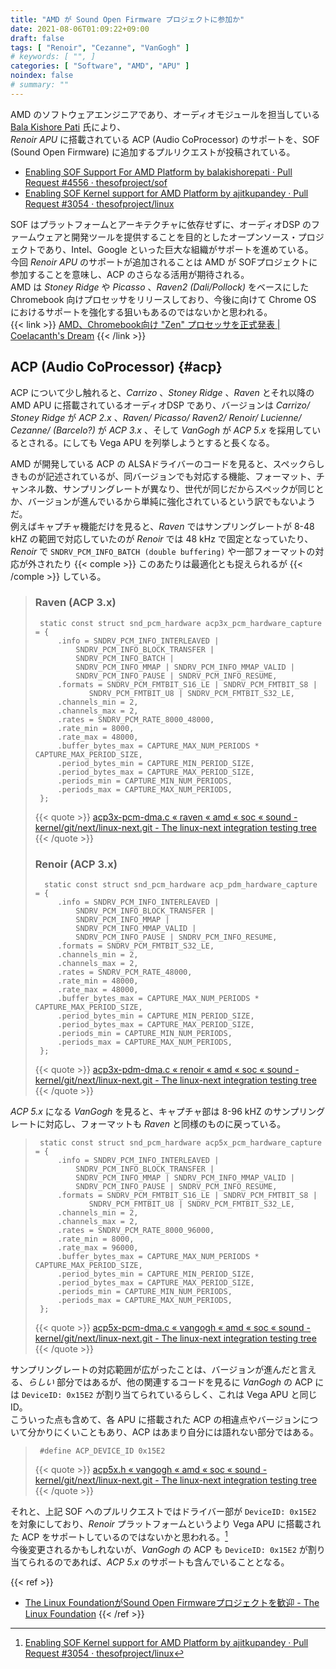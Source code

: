 ```yaml
---
title: "AMD が Sound Open Firmware プロジェクトに参加か"
date: 2021-08-06T01:09:22+09:00
draft: false
tags: [ "Renoir", "Cezanne", "VanGogh" ]
# keywords: [ "", ]
categories: [ "Software", "AMD", "APU" ]
noindex: false
# summary: ""
---
```


AMD のソフトウェアエンジニアであり、オーディオモジュールを担当している [Bala Kishore Pati](https://in.linkedin.com/in/bala-kishore-pati-578a7aa6/) 氏により、  
*Renoir APU* に搭載されている ACP (Audio CoProcessor) のサポートを、SOF (Sound Open Firmware) に追加するプルリクエストが投稿されている。  

 * [Enabling SOF Support For AMD Platform by balakishorepati · Pull Request #4556 · thesofproject/sof](https://github.com/thesofproject/sof/pull/4556)
  * [Enabling SOF Kernel support for AMD Platform by ajitkupandey · Pull Request #3054 · thesofproject/linux](https://github.com/thesofproject/linux/pull/3054)

SOF はプラットフォームとアーキテクチャに依存せずに、オーディオDSP のファームウェアと開発ツールを提供することを目的としたオープンソース・プロジェクトであり、Intel、Google といった巨大な組織がサポートを進めている。  
今回 *Renoir APU* のサポートが追加されることは AMD が SOFプロジェクトに参加することを意味し、ACP のさらなる活用が期待される。  
AMD は *Stoney Ridge* や *Picasso* 、*Raven2 (Dali/Pollock)* をベースにした Chromebook 向けプロセッサをリリースしており、今後に向けて Chrome OS におけるサポートを強化する狙いもあるのではないかと思われる。  
{{< link >}} [AMD、Chromebook向け "Zen" プロセッサを正式発表 | Coelacanth's Dream](/posts/2020/09/22/amd-chromebook-ryzen/) {{< /link >}}


## ACP (Audio CoProcessor) {#acp}

ACP について少し触れると、*Carrizo* 、*Stoney Ridge* 、*Raven* とそれ以降の AMD APU に搭載されているオーディオDSP であり、バージョンは *Carrizo/ Stoney Ridge* が *ACP 2.x* 、*Raven/ Picasso/ Raven2/ Renoir/ Lucienne/ Cezanne/ (Barcelo?)* が *ACP 3.x* 、そして *VanGogh* が *ACP 5.x* を採用しているとされる。にしても Vega APU を列挙しようとすると長くなる。  

AMD が開発している ACP の ALSAドライバーのコードを見ると、スペックらしきものが記述されているが、同バージョンでも対応する機能、フォーマット、チャンネル数、サンプリングレートが異なり、世代が同じだからスペックが同じとか、バージョンが進んでいるから単純に強化されているという訳でもないようだ。  
例えばキャプチャ機能だけを見ると、*Raven* ではサンプリングレートが 8-48 kHZ の範囲で対応していたのが *Renoir* では 48 kHz で固定となっていたり、*Renoir* で `SNDRV_PCM_INFO_BATCH (double buffering)` や一部フォーマットの対応が外されたり {{< comple >}} このあたりは最適化とも捉えられるが {{< /comple >}} している。  

 > ### Raven (ACP 3.x)
 > 		static const struct snd_pcm_hardware acp3x_pcm_hardware_capture = {
 > 			.info = SNDRV_PCM_INFO_INTERLEAVED |
 > 				SNDRV_PCM_INFO_BLOCK_TRANSFER |
 > 				SNDRV_PCM_INFO_BATCH |
 > 				SNDRV_PCM_INFO_MMAP | SNDRV_PCM_INFO_MMAP_VALID |
 > 				SNDRV_PCM_INFO_PAUSE | SNDRV_PCM_INFO_RESUME,
 > 			.formats = SNDRV_PCM_FMTBIT_S16_LE | SNDRV_PCM_FMTBIT_S8 |
 > 				   SNDRV_PCM_FMTBIT_U8 | SNDRV_PCM_FMTBIT_S32_LE,
 > 			.channels_min = 2,
 > 			.channels_max = 2,
 > 			.rates = SNDRV_PCM_RATE_8000_48000,
 > 			.rate_min = 8000,
 > 			.rate_max = 48000,
 > 			.buffer_bytes_max = CAPTURE_MAX_NUM_PERIODS * CAPTURE_MAX_PERIOD_SIZE,
 > 			.period_bytes_min = CAPTURE_MIN_PERIOD_SIZE,
 > 			.period_bytes_max = CAPTURE_MAX_PERIOD_SIZE,
 > 			.periods_min = CAPTURE_MIN_NUM_PERIODS,
 > 			.periods_max = CAPTURE_MAX_NUM_PERIODS,
 > 		};
 > {{< quote >}} [acp3x-pcm-dma.c « raven « amd « soc « sound - kernel/git/next/linux-next.git - The linux-next integration testing tree](https://git.kernel.org/pub/scm/linux/kernel/git/next/linux-next.git/tree/sound/soc/amd/raven/acp3x-pcm-dma.c?h=next-20210804&id=cab396d8b22c13b424d9ba66f626f036f802658c) {{< /quote >}}
 >
 > ### Renoir (ACP 3.x)
 > 		 static const struct snd_pcm_hardware acp_pdm_hardware_capture = {
 > 			.info = SNDRV_PCM_INFO_INTERLEAVED |
 > 				SNDRV_PCM_INFO_BLOCK_TRANSFER |
 > 				SNDRV_PCM_INFO_MMAP |
 > 				SNDRV_PCM_INFO_MMAP_VALID |
 > 				SNDRV_PCM_INFO_PAUSE | SNDRV_PCM_INFO_RESUME,
 > 			.formats = SNDRV_PCM_FMTBIT_S32_LE,
 > 			.channels_min = 2,
 > 			.channels_max = 2,
 > 			.rates = SNDRV_PCM_RATE_48000,
 > 			.rate_min = 48000,
 > 			.rate_max = 48000,
 > 			.buffer_bytes_max = CAPTURE_MAX_NUM_PERIODS * CAPTURE_MAX_PERIOD_SIZE,
 > 			.period_bytes_min = CAPTURE_MIN_PERIOD_SIZE,
 > 			.period_bytes_max = CAPTURE_MAX_PERIOD_SIZE,
 > 			.periods_min = CAPTURE_MIN_NUM_PERIODS,
 > 			.periods_max = CAPTURE_MAX_NUM_PERIODS,
 > 		};
 >
 > {{< quote >}} [acp3x-pdm-dma.c « renoir « amd « soc « sound - kernel/git/next/linux-next.git - The linux-next integration testing tree](https://git.kernel.org/pub/scm/linux/kernel/git/next/linux-next.git/tree/sound/soc/amd/renoir/acp3x-pdm-dma.c?h=next-20210804&id=cab396d8b22c13b424d9ba66f626f036f802658c) {{< /quote >}}

*ACP 5.x* になる *VanGogh* を見ると、キャプチャ部は 8-96 kHZ のサンプリングレートに対応し、フォーマットも *Raven* と同様のものに戻っている。  

 > 		static const struct snd_pcm_hardware acp5x_pcm_hardware_capture = {
 > 			.info = SNDRV_PCM_INFO_INTERLEAVED |
 > 				SNDRV_PCM_INFO_BLOCK_TRANSFER |
 > 				SNDRV_PCM_INFO_MMAP | SNDRV_PCM_INFO_MMAP_VALID |
 > 				SNDRV_PCM_INFO_PAUSE | SNDRV_PCM_INFO_RESUME,
 > 			.formats = SNDRV_PCM_FMTBIT_S16_LE | SNDRV_PCM_FMTBIT_S8 |
 > 				   SNDRV_PCM_FMTBIT_U8 | SNDRV_PCM_FMTBIT_S32_LE,
 > 			.channels_min = 2,
 > 			.channels_max = 2,
 > 			.rates = SNDRV_PCM_RATE_8000_96000,
 > 			.rate_min = 8000,
 > 			.rate_max = 96000,
 > 			.buffer_bytes_max = CAPTURE_MAX_NUM_PERIODS * CAPTURE_MAX_PERIOD_SIZE,
 > 			.period_bytes_min = CAPTURE_MIN_PERIOD_SIZE,
 > 			.period_bytes_max = CAPTURE_MAX_PERIOD_SIZE,
 > 			.periods_min = CAPTURE_MIN_NUM_PERIODS,
 > 			.periods_max = CAPTURE_MAX_NUM_PERIODS,
 > 		};
 >
 > {{< quote >}} [acp5x-pcm-dma.c « vangogh « amd « soc « sound - kernel/git/next/linux-next.git - The linux-next integration testing tree](https://git.kernel.org/pub/scm/linux/kernel/git/next/linux-next.git/tree/sound/soc/amd/vangogh/acp5x-pcm-dma.c?h=next-20210804&id=cab396d8b22c13b424d9ba66f626f036f802658c) {{< /quote >}}

サンプリングレートの対応範囲が広がったことは、バージョンが進んだと言える、*らしい* 部分ではあるが、他の関連するコードを見るに *VanGogh* の ACP には `DeviceID: 0x15E2` が割り当てられているらしく、これは Vega APU と同じ ID。  
こういった点も含めて、各 APU に搭載された ACP の相違点やバージョンについて分かりにくいこともあり、ACP はあまり自分には語れない部分ではある。  

 > 		#define ACP_DEVICE_ID 0x15E2
 >
 > {{< quote >}} [acp5x.h « vangogh « amd « soc « sound - kernel/git/next/linux-next.git - The linux-next integration testing tree](https://git.kernel.org/pub/scm/linux/kernel/git/next/linux-next.git/tree/sound/soc/amd/vangogh/acp5x.h?h=next-20210804&id=cab396d8b22c13b424d9ba66f626f036f802658c) {{< /quote >}}

それと、上記 SOF へのプルリクエストではドライバー部が `DeviceID: 0x15E2` を対象にしており、*Renoir* プラットフォームというより Vega APU に搭載された ACP をサポートしているのではないかと思われる。[^pci-id]  
今後変更されるかもしれないが、*VanGogh* の ACP も `DeviceID: 0x15E2` が割り当てられるのであれば、*ACP 5.x* のサポートも含んでいることとなる。  

[^pci-id]: [Enabling SOF Kernel support for AMD Platform by ajitkupandey · Pull Request #3054 · thesofproject/linux](https://github.com/thesofproject/linux/pull/3054/commits/1583a05743ecf504b95300ac987bbbe69db5ce84)

{{< ref >}}
 * [The Linux FoundationがSound Open Firmwareプロジェクトを歓迎 - The Linux Foundation](https://www.linuxfoundation.jp/press-release/2018/03/the-linux-foundation-welcomes-sound-open-firmware-project)
{{< /ref >}}
